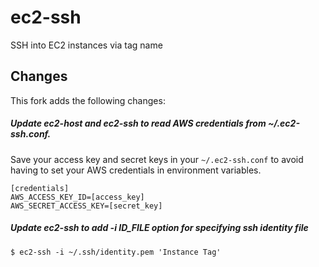 ec2-ssh
=======

SSH into EC2 instances via tag name

Changes
-------

This fork adds the following changes:

##### Update ec2-host and ec2-ssh to read AWS credentials from ~/.ec2-ssh.conf.

Save your access key and secret keys in your `~/.ec2-ssh.conf` to avoid having to set your AWS credentials in environment variables.

    [credentials]
    AWS_ACCESS_KEY_ID=[access_key]
    AWS_SECRET_ACCESS_KEY=[secret_key]

##### Update ec2-ssh to add -i ID_FILE option for specifying ssh identity file

    $ ec2-ssh -i ~/.ssh/identity.pem 'Instance Tag'
